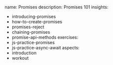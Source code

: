 name: Promises
description: Promises 101
insights:
  - introducing-promises
  - how-to-create-promises
  - promises-reject
  - chaining-promises
  - promise-api-methods
exercises:
  - js-practice-promises
  - js-practice-async-await
aspects:
  - introduction
  - workout
 
